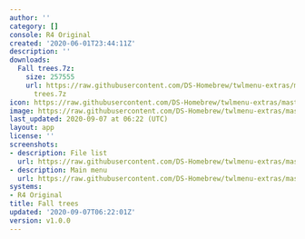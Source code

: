 ```yaml
---
author: ''
category: []
console: R4 Original
created: '2020-06-01T23:44:11Z'
description: ''
downloads:
  Fall trees.7z:
    size: 257555
    url: https://raw.githubusercontent.com/DS-Homebrew/twlmenu-extras/master/_nds/TWiLightMenu/r4menu/themes/Fall
      trees.7z
icon: https://raw.githubusercontent.com/DS-Homebrew/twlmenu-extras/master/unistore/icons/r4.png
image: https://raw.githubusercontent.com/DS-Homebrew/twlmenu-extras/master/unistore/icons/r4.png
last_updated: 2020-09-07 at 06:22 (UTC)
layout: app
license: ''
screenshots:
- description: File list
  url: https://raw.githubusercontent.com/DS-Homebrew/twlmenu-extras/master/_nds/TWiLightMenu/r4menu/themes/meta/Fall%20trees/screenshots/file-list.png
- description: Main menu
  url: https://raw.githubusercontent.com/DS-Homebrew/twlmenu-extras/master/_nds/TWiLightMenu/r4menu/themes/meta/Fall%20trees/screenshots/main-menu.png
systems:
- R4 Original
title: Fall trees
updated: '2020-09-07T06:22:01Z'
version: v1.0.0
---
```

